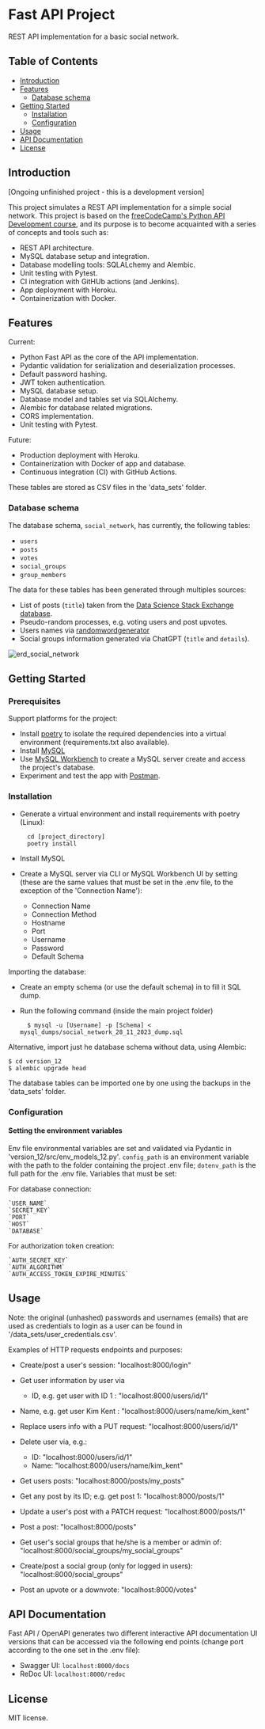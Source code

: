 # Fast API Project

REST API implementation for a basic social network.

## Table of Contents

- [Introduction](#introduction)
- [Features](#features)
  - [Database schema](#database-schema)
- [Getting Started](#getting-started)
  - [Installation](#installation)
  - [Configuration](#configuration)
- [Usage](#usage)
- [API Documentation](#api-documentation)
- [License](#license)


## Introduction

[Ongoing unfinished project - this is a development version]

This project simulates a REST API implementation for a simple social network. This project is based on the [freeCodeCamp's Python API Development course](https://www.freecodecamp.org/news/creating-apis-with-python-free-19-hour-course/), and its purpose is to become acquainted with a series of concepts and tools such as:

- REST API architecture.
- MySQL database setup and integration.
- Database modelling tools: SQLALchemy and Alembic.
- Unit testing with Pytest.
- CI integration with GitHUb actions (and Jenkins).
- App deployment with Heroku.
- Containerization with Docker.


## Features

Current:

- Python Fast API as the core of the API implementation.
- Pydantic validation for serialization and deserialization processes.  
- Default password hashing.
- JWT token authentication.
- MySQL database setup.
- Database model and tables set via SQLAlchemy.
- Alembic for database related migrations.
- CORS implementation.
- Unit testing with Pytest.

Future:

- Production deployment with Heroku.
- Containerization with Docker of app and database.
- Continuous integration (CI) with GitHub Actions.


These tables are stored as CSV files in the 'data_sets' folder.

### Database schema

The database schema, `social_network`, has currently, the following tables:

- `users`
- `posts`
- `votes`
- `social_groups`
- `group_members`

The data for these tables has been generated through multiples sources: 
- List of posts (`title`) taken from the [Data Science Stack Exchange database](https://data.stackexchange.com/stackoverflow/query/new).
- Pseudo-random processes, e.g. voting users and post upvotes.
- Users names via [randomwordgenerator](https://randomwordgenerator.com/name.php)
- Social groups information generated via ChatGPT (`title` and `details`).

![erd_social_network](/img/social_network_erd.png)

## Getting Started


### Prerequisites

Support platforms for the project:

- Install [poetry](https://python-poetry.org/) to isolate the required dependencies into a virtual environment (requirements.txt also available).
- Install [MySQL](https://dev.mysql.com/downloads/mysql/)
- Use [MySQL Workbench](https://dev.mysql.com/downloads/workbench/) to create a MySQL server create and access the project's database. 
- Experiment and test the app with [Postman](https://www.postman.com/downloads/).

### Installation

- Generate a virtual environment and install requirements with poetry (Linux):
    
        cd [project_directory]
        poetry install

- Install MySQL

- Create a MySQL server via CLI or MySQL Workbench UI by setting (these are the same values that must be set in the .env file, to the exception of the 'Connection Name'):
    - Connection Name
    - Connection Method
    - Hostname
    - Port
    - Username
    - Password
    - Default Schema

Importing the database:
- Create an empty schema (or use the default schema) in to fill it SQL dump.

- Run the following command (inside the main project folder)
    
        $ mysql -u [Username] -p [Schema] < mysql_dumps/social_network_28_11_2023_dump.sql

Alternative, import just he database schema without data, using Alembic:

    $ cd version_12
    $ alembic upgrade head

The database tables can be imported one by one using the backups in the 'data_sets' folder.

### Configuration

#### Setting the environment variables

Env file environmental variables are set and validated via Pydantic in 'version_12/src/env_models_12.py'. `config_path` is an environment variable with the path to the folder containing the project .env file; `dotenv_path` is the full path for the .env file. Variables that must be set:

For database connection:

    `USER_NAME`
    `SECRET_KEY`
    `PORT`
    `HOST`
    `DATABASE`


For authorization token creation:

    `AUTH_SECRET_KEY`
    `AUTH_ALGORITHM`
    `AUTH_ACCESS_TOKEN_EXPIRE_MINUTES`

## Usage

Note: the original (unhashed) passwords and usernames (emails) that are used as credentials to login as a user can be found in '/data_sets/user_credentials.csv'.

Examples of HTTP requests endpoints and purposes:

- Create/post a user's session: "localhost:8000/login"

- Get user information by user via
    - ID, e.g. get user with ID 1 : "localhost:8000/users/id/1"
- Name, e.g. get user Kim Kent : "localhost:8000/users/name/kim_kent"
- Replace users info with a PUT request: "localhost:8000/users/id/1"
- Delete user via, e.g.:
    - ID: "localhost:8000/users/id/1"
    - Name:  "localhost:8000/users/name/kim_kent"

- Get users posts: "localhost:8000/posts/my_posts"
- Get any post by its ID; e.g. get post 1: "localhost:8000/posts/1"
- Update a user's post with a PATCH request: "localhost:8000/posts/1"
- Post a post: "localhost:8000/posts"


- Get user's social groups that he/she is a member or admin of:  "localhost:8000/social_groups/my_social_groups"
- Create/post a social group (only for logged in users): "localhost:8000/social_groups"

- Post an upvote or a downvote: "localhost:8000/votes"

## API Documentation

Fast API / OpenAPI generates two different interactive API documentation UI versions that can be accessed via the following end points (change port according to the one set in the .env file): 

- Swagger UI: `localhost:8000/docs`
- ReDoc UI: `localhost:8000/redoc`

## License

MIT license.


